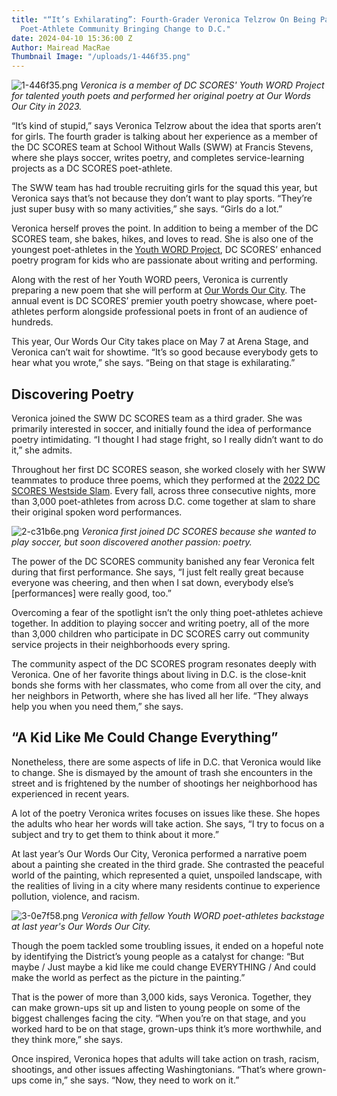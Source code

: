 ```yaml
---
title: "“It’s Exhilarating”: Fourth-Grader Veronica Telzrow On Being Part of a 3,000-Strong
  Poet-Athlete Community Bringing Change to D.C."
date: 2024-04-10 15:36:00 Z
Author: Mairead MacRae
Thumbnail Image: "/uploads/1-446f35.png"
---
```


![1-446f35.png](/uploads/1-446f35.png)
*Veronica is a member of DC SCORES' Youth WORD Project for talented youth poets and performed her original poetry at Our Words Our City in 2023.* 




















“It’s kind of stupid,” says Veronica Telzrow about the idea that sports aren’t for girls. The fourth grader is talking about her experience as a member of the DC SCORES team at School Without Walls (SWW) at Francis Stevens, where she plays soccer, writes poetry, and completes service-learning projects as a DC SCORES poet-athlete.

The SWW team has had trouble recruiting girls for the squad this year, but Veronica says that’s not because they don’t want to play sports. “They’re just super busy with so many activities,” she says. “Girls do a lot.”

Veronica herself proves the point. In addition to being a member of the DC SCORES team, she bakes, hikes, and loves to read. She is also one of the youngest poet-athletes in the [Youth WORD Project](https://www.dcscores.org/blog/2023/01/dc-scores-revamps-youth-word-project-for-promising-young-poets-in-dc), DC SCORES’ enhanced poetry program for kids who are passionate about writing and performing. 

Along with the rest of her Youth WORD peers, Veronica is currently preparing a new poem that she will perform at [Our Words Our City](https://owoc.dcscores.org/). The annual event is DC SCORES’ premier youth poetry showcase, where poet-athletes perform alongside professional poets in front of an audience of hundreds. 

This year, Our Words Our City takes place on May 7 at Arena Stage, and Veronica can’t wait for showtime. “It’s so good because everybody gets to hear what you wrote,” she says. “Being on that stage is exhilarating.”

## Discovering Poetry

Veronica joined the SWW DC SCORES team as a third grader. She was primarily interested in soccer, and initially found the idea of performance poetry intimidating. “I thought I had stage fright, so I really didn’t want to do it,” she admits. 

Throughout her first DC SCORES season, she worked closely with her SWW teammates to produce three poems, which they performed at the [2022 DC SCORES Westside Slam](https://www.dcscores.org/blog/2022/11/after-two-years-of-virtual-competitions-in-person-poetry-slams-return-for-dc-scores-poet-athletes). Every fall, across three consecutive nights, more than 3,000 poet-athletes from across D.C. come together at slam to share their original spoken word performances.

![2-c31b6e.png](/uploads/2-c31b6e.png)
*Veronica first joined DC SCORES because she wanted to play soccer, but soon discovered another passion: poetry.*

The power of the DC SCORES community banished any fear Veronica felt during that first performance. She says, “I just felt really great because everyone was cheering, and then when I sat down, everybody else’s [performances] were really good, too.”

Overcoming a fear of the spotlight isn’t the only thing poet-athletes achieve together. In addition to playing soccer and writing poetry, all of the more than 3,000 children who participate in DC SCORES carry out community service projects in their neighborhoods every spring. 

The community aspect of the DC SCORES program resonates deeply with Veronica. One of her favorite things about living in D.C. is the close-knit bonds she forms with her classmates, who come from all over the city, and her neighbors in Petworth, where she has lived all her life.  “They always help you when you need them,” she says.

## “A Kid Like Me Could Change Everything”

Nonetheless, there are some aspects of life in D.C. that Veronica would like to change. She is dismayed by the amount of trash she encounters in the street and is frightened by the number of shootings her neighborhood has experienced in recent years. 

A lot of the poetry Veronica writes focuses on issues like these. She hopes the adults who hear her words will take action. She says, “I try to focus on a subject and try to get them to think about it more.”

At last year’s Our Words Our City, Veronica performed a narrative poem about a painting she created in the third grade. She contrasted the peaceful world of the painting, which represented a quiet, unspoiled landscape, with the realities of living in a city where many residents continue to experience pollution, violence, and racism. 

![3-0e7f58.png](/uploads/3-0e7f58.png)
*Veronica with fellow Youth WORD poet-athletes backstage at last year's Our Words Our City.*

Though the poem tackled some troubling issues, it ended on a hopeful note by identifying the District’s young people as a catalyst for change: “But maybe / Just maybe a kid like me could change EVERYTHING / And could make the world as perfect as the picture in the painting.”

That is the power of more than 3,000 kids, says Veronica. Together, they can make grown-ups sit up and listen to young people on some of the biggest challenges facing the city. “When you’re on that stage, and you worked hard to be on that stage, grown-ups think it’s more worthwhile, and they think more,” she says.

Once inspired, Veronica hopes that adults will take action on trash, racism, shootings, and other issues affecting Washingtonians. “That’s where grown-ups come in,” she says. “Now, they need to work on it.”